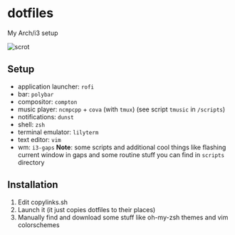 # dotfiles
My Arch/i3 setup

![scrot](https://i.imgur.com/r58Jvdw.png)

## Setup

- application launcher: `rofi`
- bar: `polybar`
- compositor: `compton`
- music player: `ncmpcpp` + `cova` (with `tmux`) (see script `tmusic` in `/scripts`)
- notifications: `dunst`
- shell: `zsh`
- terminal emulator: `lilyterm`
- text editor: `vim`
- wm: `i3-gaps`
 **Note**: some scripts and additional cool things like flashing current window in gaps and some routine stuff you can find in `scripts` directory
 
 ## Installation
 1. Edit copylinks.sh
 2. Launch it (it just copies dotfiles to their places)
 3. Manually find and download some stuff like oh-my-zsh themes and vim colorschemes
